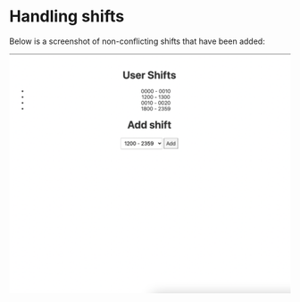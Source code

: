 # Handling shifts

Below is a screenshot of non-conflicting shifts that have been added:

![addingshifts](shots/shifts.png)
